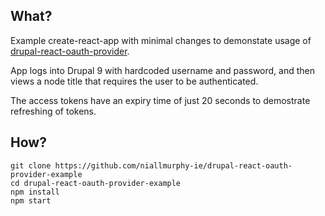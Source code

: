 ## What?

Example create-react-app with minimal changes to demonstate usage of [drupal-react-oauth-provider](https://github.com/niallmurphy-ie/drupal-react-oauth-provider).

App logs into Drupal 9 with hardcoded username and password, and then views a node title that requires the user to be authenticated.


The access tokens have an expiry time of just 20 seconds to demostrate refreshing of tokens.

## How?
```
git clone https://github.com/niallmurphy-ie/drupal-react-oauth-provider-example
cd drupal-react-oauth-provider-example
npm install
npm start
```
